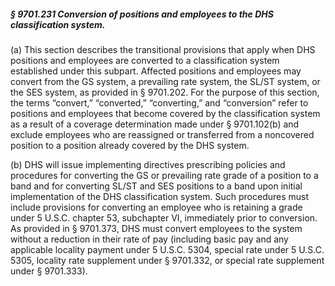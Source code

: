 ##### § 9701.231 Conversion of positions and employees to the DHS classification system. #####

(a) This section describes the transitional provisions that apply when DHS positions and employees are converted to a classification system established under this subpart. Affected positions and employees may convert from the GS system, a prevailing rate system, the SL/ST system, or the SES system, as provided in § 9701.202. For the purpose of this section, the terms “convert,” “converted,” “converting,” and “conversion” refer to positions and employees that become covered by the classification system as a result of a coverage determination made under § 9701.102(b) and exclude employees who are reassigned or transferred from a noncovered position to a position already covered by the DHS system.

(b) DHS will issue implementing directives prescribing policies and procedures for converting the GS or prevailing rate grade of a position to a band and for converting SL/ST and SES positions to a band upon initial implementation of the DHS classification system. Such procedures must include provisions for converting an employee who is retaining a grade under 5 U.S.C. chapter 53, subchapter VI, immediately prior to conversion. As provided in § 9701.373, DHS must convert employees to the system without a reduction in their rate of pay (including basic pay and any applicable locality payment under 5 U.S.C. 5304, special rate under 5 U.S.C. 5305, locality rate supplement under § 9701.332, or special rate supplement under § 9701.333).